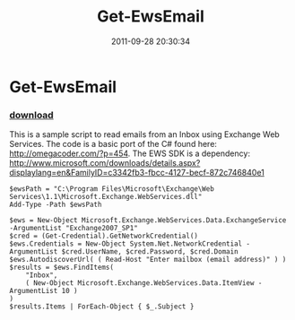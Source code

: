 ﻿---
pid:            2978
poster:         halr9000
title:          Get-EwsEmail
date:           2011-09-28 20:30:34
format:         posh
parent:         0
parent:         0

---

# Get-EwsEmail

### [download](2978.ps1)

This is a sample script to read emails from an Inbox using Exchange Web Services. The code is a basic port of the C# found here: http://omegacoder.com/?p=454. The EWS SDK is a dependency: http://www.microsoft.com/downloads/details.aspx?displaylang=en&FamilyID=c3342fb3-fbcc-4127-becf-872c746840e1

```posh
$ewsPath = "C:\Program Files\Microsoft\Exchange\Web Services\1.1\Microsoft.Exchange.WebServices.dll"
Add-Type -Path $ewsPath

$ews = New-Object Microsoft.Exchange.WebServices.Data.ExchangeService -ArgumentList "Exchange2007_SP1"
$cred = (Get-Credential).GetNetworkCredential()
$ews.Credentials = New-Object System.Net.NetworkCredential -ArgumentList $cred.UserName, $cred.Password, $cred.Domain
$ews.AutodiscoverUrl( ( Read-Host "Enter mailbox (email address)" ) )
$results = $ews.FindItems(
	"Inbox",
	( New-Object Microsoft.Exchange.WebServices.Data.ItemView -ArgumentList 10 )
)
$results.Items | ForEach-Object { $_.Subject }
```
